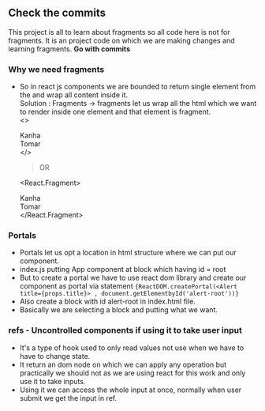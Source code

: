 ## Check the commits   

This project is all to learn about fragments so all code here is not for fragments.
It is an project code on which we are making changes and learning fragments.
<strong>Go with commits</strong>

### Why we need fragments

- So in react js components we are bounded to return single element from the and wrap all content inside it.<br>
    Solution : Fragments -> fragments let us wrap all the html which we want to render inside one element and 
    that element is fragment.<br>
    <>
        <div>Kanha</div>
        <div>Tomar</div>
    </>
    
    > OR 

    <React.Fragment>
        <div>Kanha</div>
        <div>Tomar</div>
    </React.Fragment>

### Portals 

- Portals let us opt a location in html structure where we can put our component.
- index.js putting App component at block which having id = root
- But to create a portal we have to use react dom library and create our component as portal via statement 
    ```{ReactDOM.createPortal(<Alert title={props.title}> , document.getElementbyId('alert-root'))}```
- Also create a block with id alert-root in index.html file.
- Basically we are selecting a block and putting what we want.

### refs - Uncontrolled components if using it to take user input

- It's a type of hook used to only read values not use when we have to have to change state.
- It return an dom node on which we can apply any operation but practically we should not as 
    we are using react for this work and only use it to take inputs. 
- Using it we can access the whole input at once, normally when user submit we get the input in ref.
